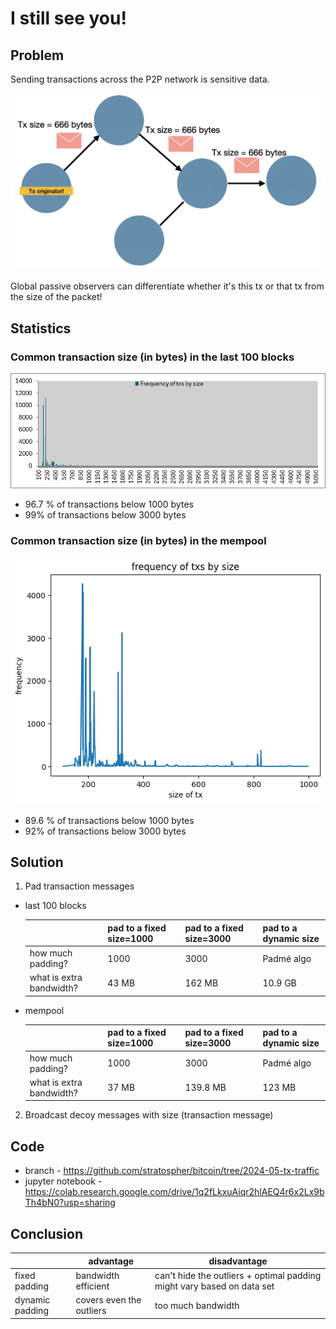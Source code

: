 # I still see you!

## Problem

Sending transactions across the P2P network is sensitive data.

![show transaction tracking based on size](./images/transaction-analysis/length.png)

Global passive observers can differentiate whether it's this tx or that tx from the size of the packet!

## Statistics

### Common transaction size (in bytes) in the last 100 blocks
![show common transaction size in last 100 blocks](./images/transaction-analysis/100-blocks-tx-size.png)
- 96.7 % of transactions below 1000 bytes
- 99% of transactions below 3000 bytes

### Common transaction size (in bytes) in the mempool
![show common transaction size in mempool](./images/transaction-analysis/mempool-tx-size.png)
- 89.6 % of transactions below 1000 bytes
- 92% of transactions below 3000 bytes

## Solution

1. Pad transaction messages

- last 100 blocks

  |                          | pad to a fixed size=1000 | pad to a fixed size=3000 | pad to a dynamic size |
  |--------------------------|--------------------------|--------------------------|-----------------------|
  | how much padding?        | 1000                     | 3000                     | Padmé algo            |
  | what is extra bandwidth? | 43 MB                    | 162 MB                   | 10.9 GB               |

- mempool

   |                          | pad to a fixed size=1000 | pad to a fixed size=3000 | pad to a dynamic size |
   |--------------------------|--------------------------|--------------------------|-----------------------|
   | how much padding?        | 1000                     | 3000                     | Padmé algo            |
   | what is extra bandwidth? | 37 MB                    | 139.8 MB                 | 123 MB                |

2. Broadcast decoy messages with size (transaction message)

## Code

- branch - https://github.com/stratospher/bitcoin/tree/2024-05-tx-traffic
- jupyter notebook - https://colab.research.google.com/drive/1q2fLkxuAiqr2hlAEQ4r6x2Lx9bTh4bN0?usp=sharing

## Conclusion

|                 | advantage                | disadvantage                                                           |
|-----------------|--------------------------|------------------------------------------------------------------------|
| fixed padding   | bandwidth efficient      | can't hide the outliers + optimal padding might vary based on data set |
| dynamic padding | covers even the outliers | too much bandwidth                                                     |
